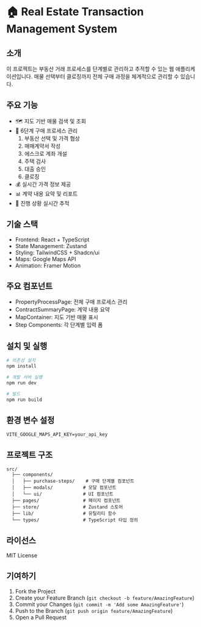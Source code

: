 # 🏠 Real Estate Transaction Management System

## 소개

이 프로젝트는 부동산 거래 프로세스를 단계별로 관리하고 추적할 수 있는 웹 애플리케이션입니다. 매물 선택부터 클로징까지 전체 구매 과정을 체계적으로 관리할 수 있습니다.

## 주요 기능

- 🗺️ 지도 기반 매물 검색 및 조회
- 📝 6단계 구매 프로세스 관리
  1. 부동산 선택 및 가격 협상
  2. 매매계약서 작성
  3. 에스크로 계좌 개설
  4. 주택 검사
  5. 대출 승인
  6. 클로징
- 💰 실시간 가격 정보 제공
- 📊 계약 내용 요약 및 리포트
- 🔄 진행 상황 실시간 추적

## 기술 스택

- Frontend: React + TypeScript
- State Management: Zustand
- Styling: TailwindCSS + Shadcn/ui
- Maps: Google Maps API
- Animation: Framer Motion

## 주요 컴포넌트

- PropertyProcessPage: 전체 구매 프로세스 관리
- ContractSummaryPage: 계약 내용 요약
- MapContainer: 지도 기반 매물 표시
- Step Components: 각 단계별 입력 폼

## 설치 및 실행

```bash
# 의존성 설치
npm install

# 개발 서버 실행
npm run dev

# 빌드
npm run build
```

## 환경 변수 설정

```env
VITE_GOOGLE_MAPS_API_KEY=your_api_key
```

## 프로젝트 구조

```
src/
  ├── components/
  │   ├── purchase-steps/    # 구매 단계별 컴포넌트
  │   ├── modals/           # 모달 컴포넌트
  │   └── ui/               # UI 컴포넌트
  ├── pages/                # 페이지 컴포넌트
  ├── store/                # Zustand 스토어
  ├── lib/                  # 유틸리티 함수
  └── types/                # TypeScript 타입 정의
```

## 라이선스

MIT License

## 기여하기

1. Fork the Project
2. Create your Feature Branch (`git checkout -b feature/AmazingFeature`)
3. Commit your Changes (`git commit -m 'Add some AmazingFeature'`)
4. Push to the Branch (`git push origin feature/AmazingFeature`)
5. Open a Pull Request
